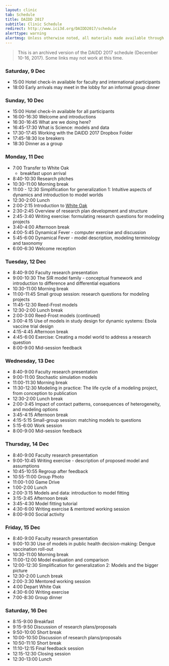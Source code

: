 ```yaml
---
layout: clinic
tab: Schedule
title: DAIDD 2017
subtitle: Clinic Schedule
redirect: http://www.ici3d.org/DAIDD2017/schedule
alerttype: warning
alertmsg: Unless otherwise noted, all materials made available through this website are licensed through a <a rel="license" href="http://creativecommons.org/licenses/by/4.0/">CC-BY International Lincense</a>. <a rel="license" href="../license.html">Click here for license details</a>.
---
```


> This is an archived version of the DAIDD 2017 schedule (December 10-16, 2017). Some links may not work at this time.

### Saturday, 9 Dec
- 15:00 Hotel check-in available for faculty and international participants
- 18:00 Early arrivals may meet in the lobby for an informal group dinner

### Sunday, 10 Dec
- 15:00 Hotel check-in available for all participants
- 16:00-16:30 Welcome and introductions
- 16:30-16:45 What are we doing here?
- 16:45-17:30 What is Science: models and data
- 17:30-17:45 Working with the DAIDD 2017 Dropbox Folder
- 17:45-18:30 Ice breakers
- 18:30 Dinner as a group

### Monday, 11 Dec
- 7:00 Transfer to White Oak
    - breakfast upon arrival
- 8:40-10:30 Research pitches
- 10:30-11:00 Morning break
- 11:00 - 12:30 Simplification for generalization 1: Intuitive aspects of dynamics and introduction to model worlds
- 12:30-2:00 Lunch
- 2:00-2:15 Introduction to [White Oak](http://www.whiteoakwildlife.org/wop)
- 2:30-2:45 Overview of research plan development and structure
- 2:45-3:40 Writing exercise: formulating research questions for modeling projects
- 3:40-4:00 Afternoon break
- 4:00-5:45 Dynamical Fever - computer exercise and discussion
- 5:45-6:00 Dynamical Fever - model description, modeling terminology and taxonomy
- 6:00-6:30 Welcome reception

### Tuesday, 12 Dec

- 8:40-9:00 Faculty research presentation
- 9:00-10:30 The SIR model family - conceptual framework and introduction to difference and differential equations
- 10:30-11:00 Morning break
- 11:00-11:45 Small group session: research questions for modeling projects
- 11:45-12:30 Reed-Frost models
- 12:30-2:00 Lunch break
- 2:00-3:00 Reed-Frost models (continued)
- 3:00-4:15 Use of models in study design for dynamic systems: Ebola vaccine trial design
- 4:15-4:45 Afternoon break
- 4:45-6:00 Exercise: Creating a model world to address a research question
- 8:00-9:00 Mid-session feedback

### Wednesday, 13 Dec

- 8:40-9:00 Faculty research presentation
- 9:00-11:00 Stochastic simulation models
- 11:00-11:30 Morning break
- 11:30-12:30 Modeling in practice: The life cycle of a modeling project, from conception to publication
- 12:30-2:00 Lunch break
- 2:00-3:45 Impact of contact patterns, consequences of heterogeneity, and modeling options
- 3:45-4:15 Afternoon break
- 4:15-5:15 Small-group session: matching models to questions
- 5:15-6:00 Work session
- 8:00-9:00 Mid-session feedback

### Thursday, 14 Dec

- 8:40-9:00 Faculty research presentation
- 9:00-10:45 Writing exercise - description of proposed model and assumptions
- 10:45-10:55 Regroup after feedback
- 10:55-11:00 Group Photo
- 11:00-1:00 Game Drive
- 1:00-2:00 Lunch
- 2:00-3:15 Models and data: introduction to model fitting
- 3:15-3:45  Afternoon break
- 3:45-4:30 Model fitting tutorial
- 4:30-6:00 Writing exercise & mentored working session
- 8:00-9:00 Social activity

### Friday, 15 Dec

- 8:40-9:00 Faculty research presentation
- 9:00-10:30 Use of models in public health decision-making: Dengue vaccination roll-out
- 10:30-11:00 Morning break
- 11:00-12:00 Model evaluation and comparison
- 12:00-12:30 Simplification for generalization 2: Models and the bigger picture
- 12:30-2:00 Lunch break
- 2:00-3:30 Mentored working session
- 4:00 Depart White Oak
- 4:30-6:00 Writing exercise
- 7:00-8:30 Group dinner

### Saturday, 16 Dec

- 8:15-9:00 Breakfast
- 9:15-9:50 Discussion of research plans/proposals
- 9:50-10:00 Short break
- 10:00-10:50 Discussion of research plans/proposals
- 10:50-11:10 Short break
- 11:10-12:15 Final feedback session
- 12:15-12:30 Closing session
- 12:30-13:00 Lunch
